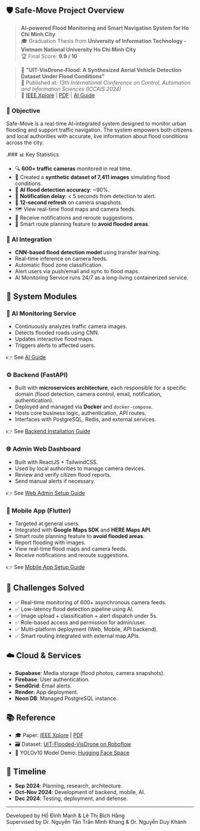 ## 🛡️ Safe-Move Project Overview

> **AI-powered Flood Monitoring and Smart Navigation System for Ho Chi Minh City**  
> 🎓 Graduation Thesis from **University of Information Technology - Vietnam National University Ho Chi Minh City**  
> 🏆 Final Score: **9.9 / 10**

> 📰 **"UIT-VisDrone-Flood: A Synthesized Aerial Vehicle Detection Dataset Under Flood Conditions"**  
> 📍 Published at: _13th International Conference on Control, Automation and Information Sciences (ICCAIS 2024)_  
> 📄 [IEEE Xplore](https://ieeexplore.ieee.org/document/10814214) | [PDF](https://ami.gov.vn/wp-content/uploads/2024/11/TA03-2-compressed.pdf) | [AI Guide](./AI-Tranning/README.md)

### 🎯 Objective

Safe-Move is a real-time AI-integrated system designed to monitor urban flooding and support traffic navigation. The system empowers both citizens and local authorities with accurate, live information about flood conditions across the city.

.### 📊 Key Statistics

- 🔍 **600+ traffic cameras** monitored in real time.
- 🧪 Created a **synthetic dataset of 7,411 images** simulating flood conditions.
- 🧠 **AI flood detection accuracy**: ~90%.
- 📲 **Notification delay**: < 5 seconds from detection to alert.
- 📡 **12-second refresh** on camera snapshots.
- 🗺️ View real-time flood maps and camera feeds.
- 🔔 Receive notifications and reroute suggestions.
- 🚗 Smart route planning feature to **avoid flooded areas**.

### 🧠 AI Integration

- **CNN-based flood detection model** using transfer learning.
- Real-time inference on camera feeds.
- Automatic flood zone classification.
- Alert users via push/email and sync to flood maps.
- AI Monitoring Service runs 24/7 as a long-living containerized service.

## 🧩 System Modules

### 🧠 AI Monitoring Service

- Continuously analyzes traffic camera images.
- Detects flooded roads using CNN.
- Updates interactive flood maps.
- Triggers alerts to affected users.

👉 See [AI Guide](./AI-Tranning/README.md)

### ⚙️ Backend (FastAPI)

- Built with **microservices architecture**, each responsible for a specific domain (flood detection, camera control, email, notification, authentication).
- Deployed and managed via **Docker** and `docker-compose`.
- Hosts core business logic, authentication, API routes.
- Interfaces with PostgreSQL, Redis, and external services.

👉 See [Backend Installation Guide](./Backend/README.md)

### 🌐 Admin Web Dashboard

- Built with ReactJS + TailwindCSS.
- Used by local authorities to manage camera devices.
- Review and verify citizen flood reports.
- Send manual alerts if necessary.

👉 See [Web Admin Setup Guide](./Website/README.md)

### 📱 Mobile App (Flutter)

- Targeted at general users.
- Integrated with **Google Maps SDK** and **HERE Maps API**.
- Smart route planning feature to **avoid flooded areas**.
- Report flooding with images.
- View real-time flood maps and camera feeds.
- Receive notifications and reroute suggestions.

👉 See [Mobile App Setup Guide](./Mobile/README.md)

## 🧠 Challenges Solved

- ✅ Real-time monitoring of 600+ asynchronous camera feeds.
- ✅ Low-latency flood detection pipeline using AI.
- ✅ Image upload + classification + alert dispatch under 5s.
- ✅ Role-based access and permission for admin/user.
- ✅ Multi-platform deployment (Web, Mobile, API backend).
- ✅ Smart routing integrated with external map APIs.

## ☁️ Cloud & Services

- **Supabase**: Media storage (flood photos, camera snapshots).
- **Firebase**: User authentication.
- **SendGrid**: Email alerts.
- **Render**: App deployment.
- **Neon DB**: Managed PostgreSQL instance.

## 📚 Reference

- 🎓 Paper: [IEEE Xplore](https://ieeexplore.ieee.org/document/10814214)  | [PDF](https://ami.gov.vn/wp-content/uploads/2024/11/TA03-2-compressed.pdf)
- 🗃️ Dataset: [UIT-Flooded-VisDrone on Roboflow](https://universe.roboflow.com/uit-2pejh/uit-flooded-visdrone)  
- 🧪 YOLOv10 Model Demo: [Hugging Face Space](https://huggingface.co/spaces/ManhHoDinh/floodTrafficSolution)
## 📅 Timeline

- **Sep 2024**: Planning, research, architecture.
- **Oct–Nov 2024**: Development of backend, mobile, AI.
- **Dec 2024**: Testing, deployment, and defense.

---

Developed by Hồ Đình Mạnh & Lê Thị Bích Hằng  
Supervised by Dr. Nguyễn Tấn Trần Minh Khang & Dr. Nguyễn Duy Khánh
